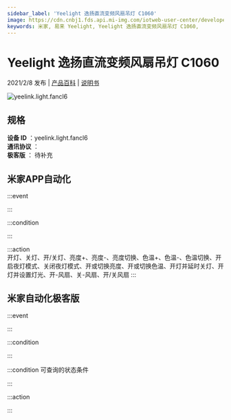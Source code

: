 ```yaml
---
sidebar_label: 'Yeelight 逸扬直流变频风扇吊灯 C1060'
image: https://cdn.cnbj1.fds.api.mi-img.com/iotweb-user-center/developer_1679047723023neX55gbE.png?GalaxyAccessKeyId=AKVGLQWBOVIRQ3XLEW&Expires=9223372036854775807&Signature=DmZTGNyPlS+xQbmP2wQnP/BIm10=
keywords: 米家, 易来 Yeelight, Yeelight 逸扬直流变频风扇吊灯 C1060, 
---
```

# Yeelight 逸扬直流变频风扇吊灯 C1060

2021/2/8 发布 | [产品百科](https://home.mi.com/webapp/content/baike/product/index.html?model=yeelink.light.fancl6/) | [说明书](https://home.mi.com/views/introduction.html?model=yeelink.light.fancl6&region=cn)

![yeelink.light.fancl6](https://cdn.cnbj1.fds.api.mi-img.com/iotweb-user-center/developer_1679047723023neX55gbE.png?GalaxyAccessKeyId=AKVGLQWBOVIRQ3XLEW&Expires=9223372036854775807&Signature=DmZTGNyPlS+xQbmP2wQnP/BIm10=)

## 规格  
> 
**设备 ID** ：yeelink.light.fancl6  
**通讯协议** ：  
**极客版**  ： 待补充 


## 米家APP自动化  

:::event  

:::

:::condition  

:::

:::action   
开灯、关灯、开/关灯、亮度+、亮度-、亮度切换、色温+、色温-、色温切换、开启夜灯模式、关闭夜灯模式、开或切换亮度、开或切换色温、开灯并延时关灯、开灯并设置灯光、开-风扇、关-风扇、开/关风扇
:::

## 米家自动化极客版  

:::event  

:::

:::condition  

:::

:::condition 可查询的状态条件  

:::

:::action  

:::

        
